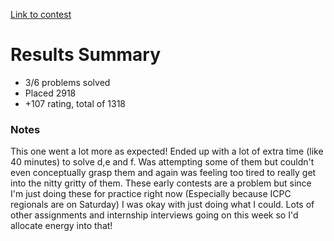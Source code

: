 [Link to contest](https://codeforces.com/contest/1644)
# Results Summary
- 3/6 problems solved
- Placed 2918
- +107 rating, total of 1318


### Notes
This one went a lot more as expected! Ended up with a lot of extra time (like 40 minutes) to solve d,e and f. Was attempting some of them but couldn't even conceptually grasp them and again was feeling too tired to really get into the nitty gritty of them. These early contests are a problem but since I'm just doing these for practice right now (Especially because ICPC regionals are on Saturday) I was okay with just doing what I could. Lots of other assignments and internship interviews going on this week so I'd allocate energy into that!
